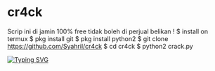 # cr4ck
Scrip ini di jamin 100% free tidak boleh di perjual  belikan ! 
$ install on termux
$ pkg install git
$ pkg install python2
$ git clone https://github.com/Syahril/cr4ck
$ cd cr4ck
$ python2 crack.py

[![Typing SVG](https://readme-typing-svg.herokuapp.com?color=%2336BCF7&lines=Welcome+to+my+github+Sharil+XD)](https://git.io/typing-svg) 
